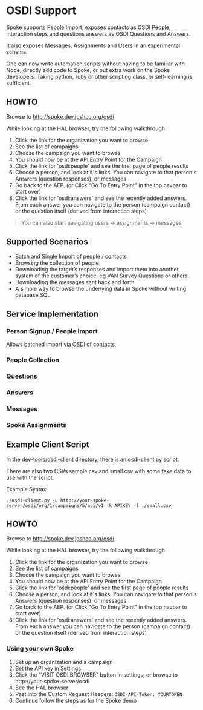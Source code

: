 # OSDI Support

Spoke supports People Import, exposes contacts as OSDI People, interaction steps and questions answers as OSDI Questions and Answers.

It also exposes Messages, Assignments and Users in an experimental schema.

One can now write automation scripts without having to be familiar with Node, directly add code to Spoke, or put extra work on the Spoke developers.  Taking python, ruby or other scripting class, or self-learning is sufficient.

## HOWTO

Browse to http://spoke.dev.joshco.org/osdi

While looking at the HAL browser, try the following walkthrough

1. Click the link for the organization you want to browse
2. See the list of campaigns
3. Choose the campaign you want to browse
4. You should now be at the API Entry Point for the Campaign
5. Click the link for 'osdi:people' and see the first page of people results
6. Choose a person, and look at it's links.  You can navigate to that person's Answers (question responses), or messages
7. Go back to the AEP. (or Click "Go To Entry Point" in the top navbar to start over)
8. Click the link for 'osdi:answers' and see the recently added answers.  From each answer you can navigate to the person (campaign contact) or the question itself (derived from interaction steps)

> You can also start navigating users -> assignments -> messages

## Supported Scenarios

* Batch and Single Import of people / contacts
* Browsing the collection of people
* Downloading the target’s responses and import them into another system of the customer’s choice, eg VAN Survey Questions or others.
* Downloading the messages sent back and forth
* A simple way to browse the underlying data in Spoke without writing database SQL
 

## Service Implementation

### Person Signup / People Import

Allows batched import via OSDI of contacts

### People Collection

### Questions

### Answers

### Messages

### Spoke Assignments

## Example Client Script
In the dev-tools/osdi-client directory, there is an osdi-client.py script.

There are also two CSVs sample.csv and small.csv with some fake data to use with the script.

Example Syntax

```
./osdi-client.py -u http://your-spoke-server/osdi/org/1/campaigns/5/api/v1 -k APIKEY -f ./small.csv                                            
```

## HOWTO

Browse to http://spoke.dev.joshco.org/osdi

While looking at the HAL browser, try the following walkthrough

1. Click the link for the organization you want to browse
2. See the list of campaigns
3. Choose the campaign you want to browse
4. You should now be at the API Entry Point for the Campaign
5. Click the link for 'osdi:people' and see the first page of people results
6. Choose a person, and look at it's links.  You can navigate to that person's Answers (question responses), or messages
7. Go back to the AEP. (or Click "Go To Entry Point" in the top navbar to start over)
8. Click the link for 'osdi:answers' and see the recently added answers.  From each answer you can navigate to the person (campaign contact) or the question itself (derived from interaction steps)


### Using your own Spoke

1. Set up an organization and a campaign
2. Set the API key in Settings
3. Click the "VISIT OSDI BROWSER" button in settings, or browse to http://your-spoke-server/osdi
4. See the HAL browser
5. Past into the Custom Request Headers:
```OSDI-API-Token: YOURTOKEN```
6. Continue follow the steps as for the Spoke demo